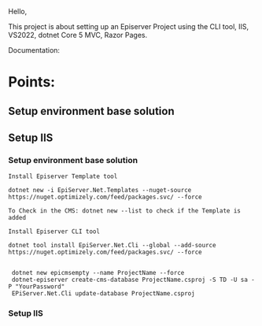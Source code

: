 Hello,

This project is about setting up an Episerver Project using the CLI tool, IIS, VS2022, dotnet Core 5 MVC, Razor Pages.

Documentation:

# Points:
## Setup environment base solution
## Setup IIS



### Setup environment base solution

    Install Episerver Template tool
    
    dotnet new -i EpiServer.Net.Templates --nuget-source https://nuget.optimizely.com/feed/packages.svc/ --force

    To Check in the CMS: dotnet new --list to check if the Template is added

    Install Episerver CLI tool

    dotnet tool install EpiServer.Net.Cli --global --add-source https://nuget.optimizely.com/feed/packages.svc/ --force
    

     dotnet new epicmsempty --name ProjectName --force
     dotnet-episerver create-cms-database ProjectName.csproj -S TD -U sa -P "YourPassword"
     EPiServer.Net.Cli update-database ProjectName.csproj


### Setup IIS




